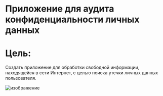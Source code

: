 # Приложение для аудита конфиденциальности личных данных

# Цель:
Создать приложение для обработки свободной информации, находящейся в сети Интернет, с целью поиска утечки личных данных пользователя.

![изображение](https://user-images.githubusercontent.com/105041460/173039092-e1668c85-6006-4584-9963-fe26822b253d.png)
